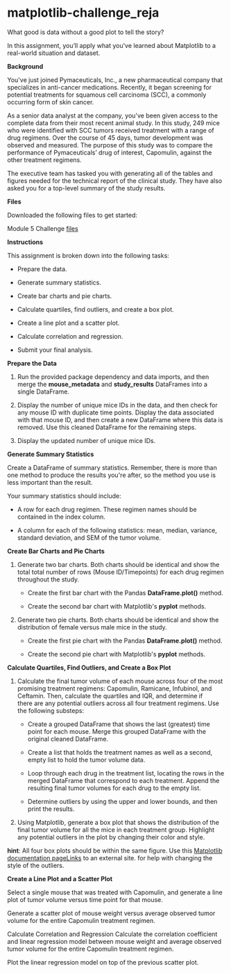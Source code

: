 # matplotlib-challenge_reja


What good is data without a good plot to tell the story?

In this assignment, you’ll apply what you've learned about Matplotlib to a real-world situation and dataset.

**Background**

You've just joined Pymaceuticals, Inc., a new pharmaceutical company that specializes in anti-cancer medications. Recently, it began screening for potential treatments for squamous cell carcinoma (SCC), a commonly occurring form of skin cancer.

As a senior data analyst at the company, you've been given access to the complete data from their most recent animal study. In this study, 249 mice who were identified with SCC tumors received treatment with a range of drug regimens. Over the course of 45 days, tumor development was observed and measured. The purpose of this study was to compare the performance of Pymaceuticals’ drug of interest, Capomulin, against the other treatment regimens.

The executive team has tasked you with generating all of the tables and figures needed for the technical report of the clinical study. They have also asked you for a top-level summary of the study results.

**Files**

Downloaded the following files to get started:

Module 5 Challenge [files](https://courses.bootcampspot.com/courses/3819/assignments/56675?module_item_id=999492)


**Instructions**

This assignment is broken down into the following tasks:

- Prepare the data.

- Generate summary statistics.

- Create bar charts and pie charts.

- Calculate quartiles, find outliers, and create a box plot.

- Create a line plot and a scatter plot.

- Calculate correlation and regression.

- Submit your final analysis.

**Prepare the Data**

  1. Run the provided package dependency and data imports, and then merge the **mouse_metadata** and **study_results** DataFrames into a single DataFrame.

  2. Display the number of unique mice IDs in the data, and then check for any mouse ID with duplicate time points. Display the data associated with that mouse ID, and then create a new DataFrame where this data is removed. Use this cleaned DataFrame for the remaining steps.

  3. Display the updated number of unique mice IDs.

**Generate Summary Statistics**

Create a DataFrame of summary statistics. Remember, there is more than one method to produce the results you're after, so the method you use is less important than the result.

Your summary statistics should include:

- A row for each drug regimen. These regimen names should be contained in the index column.

- A column for each of the following statistics: mean, median, variance, standard deviation, and SEM of the tumor volume.

**Create Bar Charts and Pie Charts**

 1. Generate two bar charts. Both charts should be identical and show the total total number of rows (Mouse ID/Timepoints) for each drug regimen throughout the study.

    - Create the first bar chart with the Pandas **DataFrame.plot()** method.

     - Create the second bar chart with Matplotlib's **pyplot** methods.

 2. Generate two pie charts. Both charts should be identical and show the distribution of female versus male mice in the study.


     - Create the first pie chart with the Pandas **DataFrame.plot()** method.

     - Create the second pie chart with Matplotlib's **pyplot** methods.

**Calculate Quartiles, Find Outliers, and Create a Box Plot**

 1. Calculate the final tumor volume of each mouse across four of the most promising treatment regimens: Capomulin, Ramicane, Infubinol, and Ceftamin. Then, calculate the quartiles and IQR, and determine if     
    there are any potential outliers across all four treatment regimens. Use the following substeps:

     - Create a grouped DataFrame that shows the last (greatest) time point for each mouse. Merge this grouped DataFrame with the original cleaned DataFrame.

     - Create a list that holds the treatment names as well as a second, empty list to hold the tumor volume data.

     - Loop through each drug in the treatment list, locating the rows in the merged DataFrame that correspond to each treatment. Append the resulting final tumor volumes for each drug to the empty list.

     - Determine outliers by using the upper and lower bounds, and then print the results.

 2. Using Matplotlib, generate a box plot that shows the distribution of the final tumor volume for all the mice in each treatment group. Highlight any potential outliers in the plot by changing their color and      style.

**hint**: All four box plots should be within the same figure. Use this [Matplotlib documentation pageLinks](https://matplotlib.org/stable/gallery/statistics/boxplot_demo.html) to an external site. for help with changing the style of the outliers.

**Create a Line Plot and a Scatter Plot**

Select a single mouse that was treated with Capomulin, and generate a line plot of tumor volume versus time point for that mouse.

Generate a scatter plot of mouse weight versus average observed tumor volume for the entire Capomulin treatment regimen.

Calculate Correlation and Regression
Calculate the correlation coefficient and linear regression model between mouse weight and average observed tumor volume for the entire Capomulin treatment regimen.

Plot the linear regression model on top of the previous scatter plot.
